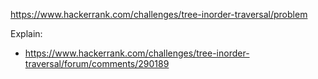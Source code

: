 https://www.hackerrank.com/challenges/tree-inorder-traversal/problem

Explain:
- https://www.hackerrank.com/challenges/tree-inorder-traversal/forum/comments/290189
